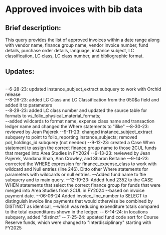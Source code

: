 # Approved invoices with bib data  
<p>
  
## Brief description:
This query provides the list of approved invoices within a date range along with vendor name, finance group name, vendor invoice number, fund details, purchase order details, language, instance subject, LC classification, LC class, LC class number, and bibliographic format. 
<p>
  
## Updates:
<br>--6-28-23: updated instance_subject_extract subquery to work with Orchid release
<br>--8-26-23: added LC Class and LC Classification from the 050$a field and added it to parameters
<br>--8-29-23: added LC class number and updated the source table for formats to vs_folio_physical_material_formats;
<br>--added wildcards to format name, expense class name and transaction ledger name and changed the Where statements to "ilike"
--8-30-23: reviewed by Jean Pajerek
--9-11-23: changed instance_subject_extract subquery to point to folio_reporting.instance_subjects; removed pol_holdings_id subquery (not needed)
--9-12-23: created a Case When statement to assign the correct finance group name to those 2CUL funds that merged into Area Studies in FY2024
--9-13-23: reviewed by Jean Pajerek, Vandana Shah, Ann Crowley, and Sharon Beltaine
--9-14-23: corrected the WHERE expression for finance_expense_class to work with wildcard and Null entries (line 246). Ditto other Where statements for parameters with wildcards or null entries.
--Added fund name to ftie subquery and to main query.
--12-19-23: Added fund 2352 to the CASE WHEN statements that select the correct finance group for funds that were merged into Area Studies from 2CUL in FY2024 
--based on invoice payment date.
--06-06-24 Added invoice_line_number to SELECT to distinguish invoice line payments that would otherwise be combined by DISTINCT as identical, 
--which was reducing expenditure totals compared to the total expenditures shown in the ledger.
-- 6-14-24: in locations subquery, added "distinct" 
-- 7-25-24: updated fund code sort for Course Reserve funds, which were changed to "Interdisciplinary" starting with FY2025

  

